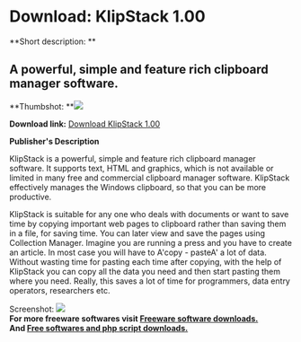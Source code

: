 # Download: KlipStack 1.00

**Short description: **

## A powerful, simple and feature rich clipboard manager software.

  
**Thumbshot: **![](http://www.freewarefiles.com/screenshot/klipstack_md.gif)   
  
**Download link:** [Download KlipStack 1.00](http://freesoftwares.boysofts.com/KlipStack_program_21128.html)  
  

**Publisher's Description**  
  

KlipStack is a powerful, simple and feature rich clipboard manager software.
It supports text, HTML and graphics, which is not available or limited in many
free and commercial clipboard manager software. KlipStack effectively manages
the Windows clipboard, so that you can be more productive.

KlipStack is suitable for any one who deals with documents or want to save
time by copying important web pages to clipboard rather than saving them in a
file, for saving time. You can later view and save the pages using Collection
Manager. Imagine you are running a press and you have to create an article. In
most case you will have to A'copy - pasteA' a lot of data. Without wasting
time for pasting each time after copying, with the help of KlipStack you can
copy all the data you need and then start pasting them where you need. Really,
this saves a lot of time for programmers, data entry operators, researchers
etc.

  
  
Screenshot: ![](http://www.freewarefiles.com/screenshot/klipstack.gif)  
**For more freeware softwares visit [Freeware software downloads.](http://freesoftwares.boysofts.com/)**   
**And [Free softwares and php script downloads.](http://www.boysofts.com/)**

